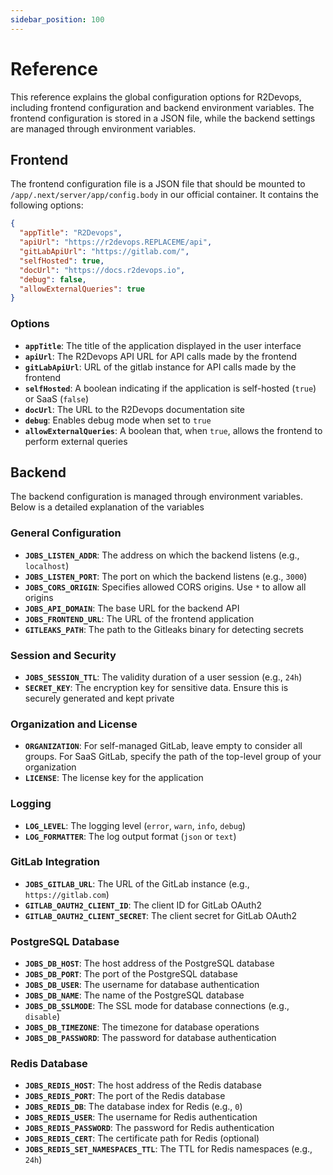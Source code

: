 ```yaml
---
sidebar_position: 100
---
```


# Reference

This reference explains the global configuration options for R2Devops,
including frontend configuration and backend environment variables. The
frontend configuration is stored in a JSON file, while the backend settings are
managed through environment variables.

## Frontend

The frontend configuration file is a JSON file that should be mounted to
`/app/.next/server/app/config.body` in our official container. It contains the
following options:

```json
{
  "appTitle": "R2Devops",
  "apiUrl": "https://r2devops.REPLACEME/api",
  "gitLabApiUrl": "https://gitlab.com/",
  "selfHosted": true,
  "docUrl": "https://docs.r2devops.io",
  "debug": false,
  "allowExternalQueries": true
}
```

### Options

- **`appTitle`**: The title of the application displayed in the user interface
- **`apiUrl`**: The R2Devops API URL for API calls made by the frontend
- **`gitLabApiUrl`**: URL of the gitlab instance for API calls made by the frontend
- **`selfHosted`**: A boolean indicating if the application is self-hosted (`true`) or SaaS (`false`)
- **`docUrl`**: The URL to the R2Devops documentation site
- **`debug`**: Enables debug mode when set to `true`
- **`allowExternalQueries`**: A boolean that, when `true`, allows the frontend to perform external queries

## Backend

The backend configuration is managed through environment variables. Below is a
detailed explanation of the variables

### General Configuration

- **`JOBS_LISTEN_ADDR`**: The address on which the backend listens (e.g., `localhost`)
- **`JOBS_LISTEN_PORT`**: The port on which the backend listens (e.g., `3000`)
- **`JOBS_CORS_ORIGIN`**: Specifies allowed CORS origins. Use `*` to allow all origins
- **`JOBS_API_DOMAIN`**: The base URL for the backend API
- **`JOBS_FRONTEND_URL`**: The URL of the frontend application
- **`GITLEAKS_PATH`**: The path to the Gitleaks binary for detecting secrets

### Session and Security

- **`JOBS_SESSION_TTL`**: The validity duration of a user session (e.g., `24h`)
- **`SECRET_KEY`**: The encryption key for sensitive data. Ensure this is securely generated and kept private

### Organization and License

- **`ORGANIZATION`**: For self-managed GitLab, leave empty to consider all groups. For SaaS GitLab, specify the path of the top-level group of your organization
- **`LICENSE`**: The license key for the application

### Logging

- **`LOG_LEVEL`**: The logging level (`error`, `warn`, `info`, `debug`)
- **`LOG_FORMATTER`**: The log output format (`json` or `text`)

### GitLab Integration

- **`JOBS_GITLAB_URL`**: The URL of the GitLab instance (e.g., `https://gitlab.com`)
- **`GITLAB_OAUTH2_CLIENT_ID`**: The client ID for GitLab OAuth2
- **`GITLAB_OAUTH2_CLIENT_SECRET`**: The client secret for GitLab OAuth2

### PostgreSQL Database

- **`JOBS_DB_HOST`**: The host address of the PostgreSQL database
- **`JOBS_DB_PORT`**: The port of the PostgreSQL database
- **`JOBS_DB_USER`**: The username for database authentication
- **`JOBS_DB_NAME`**: The name of the PostgreSQL database
- **`JOBS_DB_SSLMODE`**: The SSL mode for database connections (e.g., `disable`)
- **`JOBS_DB_TIMEZONE`**: The timezone for database operations
- **`JOBS_DB_PASSWORD`**: The password for database authentication

### Redis Database

- **`JOBS_REDIS_HOST`**: The host address of the Redis database
- **`JOBS_REDIS_PORT`**: The port of the Redis database
- **`JOBS_REDIS_DB`**: The database index for Redis (e.g., `0`)
- **`JOBS_REDIS_USER`**: The username for Redis authentication
- **`JOBS_REDIS_PASSWORD`**: The password for Redis authentication
- **`JOBS_REDIS_CERT`**: The certificate path for Redis (optional)
- **`JOBS_REDIS_SET_NAMESPACES_TTL`**: The TTL for Redis namespaces (e.g., `24h`)
